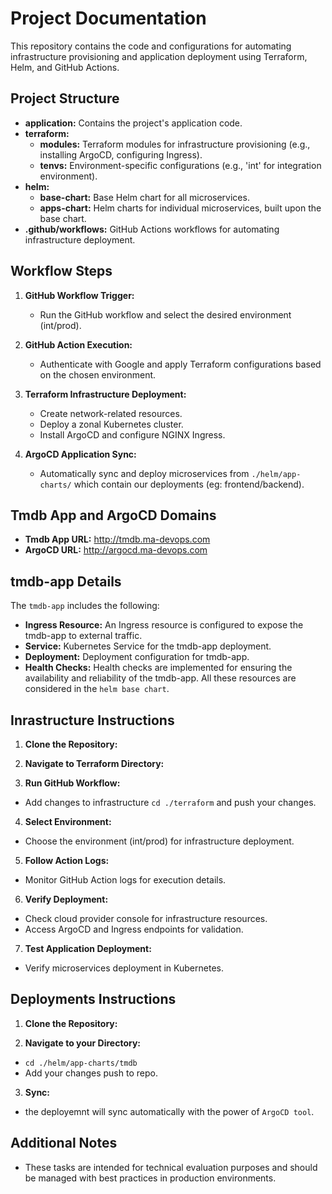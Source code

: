 
# Project Documentation

This repository contains the code and configurations for automating infrastructure provisioning and application deployment using Terraform, Helm, and GitHub Actions.

## Project Structure

- **application:** Contains the project's application code.
- **terraform:**
  - **modules:** Terraform modules for infrastructure provisioning (e.g., installing ArgoCD, configuring Ingress).
  - **tenvs:** Environment-specific configurations (e.g., 'int' for integration environment).
- **helm:**
  - **base-chart:** Base Helm chart for all microservices.
  - **apps-chart:** Helm charts for individual microservices, built upon the base chart.
- **.github/workflows:** GitHub Actions workflows for automating infrastructure deployment.

## Workflow Steps

1. **GitHub Workflow Trigger:**
   - Run the GitHub workflow and select the desired environment (int/prod).

2. **GitHub Action Execution:**
   - Authenticate with Google and apply Terraform configurations based on the chosen environment.

3. **Terraform Infrastructure Deployment:**
   - Create network-related resources.
   - Deploy a zonal Kubernetes cluster.
   - Install ArgoCD and configure NGINX Ingress.

4. **ArgoCD Application Sync:**
   - Automatically sync and deploy microservices from `./helm/app-charts/` which contain our deployments (eg: frontend/backend).

## Tmdb App and ArgoCD Domains

- **Tmdb App URL:** http://tmdb.ma-devops.com
- **ArgoCD URL:** http://argocd.ma-devops.com

## tmdb-app Details

The `tmdb-app` includes the following:
- **Ingress Resource:** An Ingress resource is configured to expose the tmdb-app to external traffic.
- **Service:** Kubernetes Service for the tmdb-app deployment.
- **Deployment:** Deployment configuration for tmdb-app.
- **Health Checks:** Health checks are implemented for ensuring the availability and reliability of the tmdb-app.
All these resources are considered in the `helm base chart`.



## Inrastructure Instructions

1. **Clone the Repository:**


2. **Navigate to Terraform Directory:**

3. **Run GitHub Workflow:**
- Add changes to infrastructure `cd ./terraform` and push your changes.

4. **Select Environment:**
- Choose the environment (int/prod) for infrastructure deployment.

5. **Follow Action Logs:**
- Monitor GitHub Action logs for execution details.

6. **Verify Deployment:**
- Check cloud provider console for infrastructure resources.
- Access ArgoCD and Ingress endpoints for validation.

7. **Test Application Deployment:**
- Verify microservices deployment in Kubernetes.

## Deployments Instructions

1. **Clone the Repository:**


2. **Navigate to your Directory:** 
- `cd ./helm/app-charts/tmdb`
- Add your changes push to repo. 


3. **Sync:**
- the deployemnt will sync automatically with the power of `ArgoCD tool`.


## Additional Notes

- These tasks are intended for technical evaluation purposes and should be managed with best practices in production environments.
